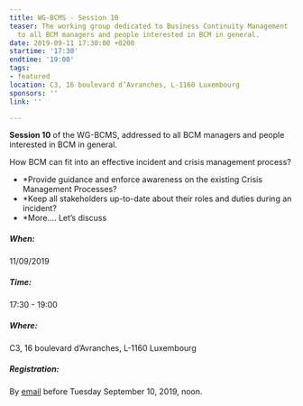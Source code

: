 ```yaml
---
title: WG-BCMS - Session 10
teaser: The working group dedicated to Business Continuity Management (BCMS) is addressed
  to all BCM managers and people interested in BCM in general.
date: 2019-09-11 17:30:00 +0200
startime: '17:30'
endtime: '19:00'
tags:
- featured
location: C3, 16 boulevard d’Avranches, L-1160 Luxembourg
sponsors: ''
link: ''

---
```

**Session 10** of the WG-BCMS, addressed to all BCM managers and people interested in BCM in general. 

How BCM can fit into an effective incident and crisis management process?

* *Provide guidance and enforce awareness on the existing Crisis Management Processes?
* *Keep all stakeholders up-to-date about their roles and duties during an incident?
* *More…. Let’s discuss

##### When:

11/09/2019

##### Time:

17:30 - 19:00

##### Where:

C3, 16 boulevard d’Avranches, L-1160 Luxembourg

##### Registration:

By [email](mailto:secgen@clusil.lu) before Tuesday September 10, 2019, noon.